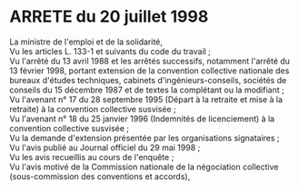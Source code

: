# ARRETE du 20 juillet 1998

La ministre de l'emploi et de la solidarité,  
 Vu les articles L. 133-1 et suivants du code du travail ;  
 Vu l'arrêté du 13 avril 1988 et les arrêtés successifs, notamment l'arrêté du 13 février 1998, portant extension de la convention collective nationale des bureaux d'études techniques, cabinets d'ingénieurs-conseils, sociétés de conseils du 15 décembre 1987 et de textes la complétant ou la modifiant ;  
 Vu l'avenant n° 17 du 28 septembre 1995 (Départ à la retraite et mise à la retraite) à la convention collective susvisée ;  
 Vu l'avenant n° 18 du 25 janvier 1996 (Indemnités de licenciement) à la convention collective susvisée ;  
 Vu la demande d'extension présentée par les organisations signataires ;  
 Vu l'avis publié au Journal officiel du 29 mai 1998 ;  
 Vu les avis recueillis au cours de l'enquête ;  
 Vu l'avis motivé de la Commission nationale de la négociation collective (sous-commission des conventions et accords),  
